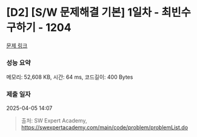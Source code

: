 # [D2] [S/W 문제해결 기본] 1일차 - 최빈수 구하기 - 1204 

[문제 링크](https://swexpertacademy.com/main/code/problem/problemDetail.do?contestProbId=AV13zo1KAAACFAYh) 

### 성능 요약

메모리: 52,608 KB, 시간: 64 ms, 코드길이: 400 Bytes

### 제출 일자

2025-04-05 14:07



> 출처: SW Expert Academy, https://swexpertacademy.com/main/code/problem/problemList.do